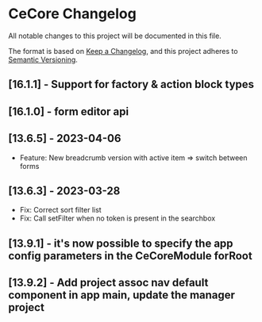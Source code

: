 # CeCore Changelog

All notable changes to this project will be documented in this file.

The format is based on [Keep a Changelog](https://keepachangelog.com/en/1.0.0/),
and this project adheres to [Semantic Versioning](https://semver.org/spec/v2.0.0.html).

## [16.1.1] - Support for factory & action block types

## [16.1.0] - form editor api

## [13.6.5] - 2023-04-06

- Feature: New breadcrumb version with active item => switch between forms

## [13.6.3] - 2023-03-28

- Fix: Correct sort filter list
- Fix: Call setFilter when no token is present in the searchbox

## [13.9.1] - it's now possible to specify the app config parameters in the CeCoreModule forRoot

## [13.9.2] - Add project assoc nav default component in app main, update the manager project